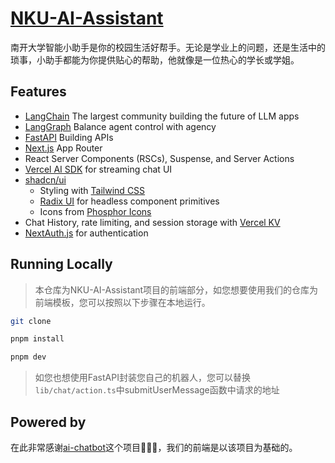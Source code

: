 # [NKU-AI-Assistant](https://www.chatnku.top)

南开大学智能小助手是你的校园生活好帮手。无论是学业上的问题，还是生活中的琐事，小助手都能为你提供贴心的帮助，他就像是一位热心的学长或学姐。

## Features

- [LangChain](https://www.langchain.com/) The largest community building the future of LLM apps
- [LangGraph](https://www.langchain.com/langgraph) Balance agent control with agency
- [FastAPI](https://fastapi.tiangolo.com/) Building APIs
- [Next.js](https://nextjs.org) App Router
- React Server Components (RSCs), Suspense, and Server Actions
- [Vercel AI SDK](https://sdk.vercel.ai/docs) for streaming chat UI
- [shadcn/ui](https://ui.shadcn.com)
  - Styling with [Tailwind CSS](https://tailwindcss.com)
  - [Radix UI](https://radix-ui.com) for headless component primitives
  - Icons from [Phosphor Icons](https://phosphoricons.com)
- Chat History, rate limiting, and session storage with [Vercel KV](https://vercel.com/storage/kv)
- [NextAuth.js](https://github.com/nextauthjs/next-auth) for authentication

## Running Locally

> 本仓库为NKU-AI-Assistant项目的前端部分，如您想要使用我们的仓库为前端模板，您可以按照以下步骤在本地运行。

```bash
git clone
```

```bash
pnpm install
```

```bash
pnpm dev
```

> 如您也想使用FastAPI封装您自己的机器人，您可以替换 `lib/chat/action.ts`中submitUserMessage函数中请求的地址

## Powered by

在此非常感谢[ai-chatbot](https://github.com/vercel/ai-chatbot)这个项目🥰🥰🥰，我们的前端是以该项目为基础的。
